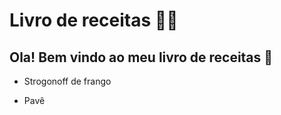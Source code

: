 # Livro de receitas :woman_cook:

## Ola! Bem vindo ao meu livro de receitas :wave:

* Strogonoff de frango

* Pavê

  
